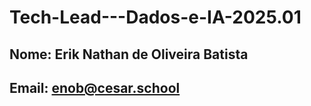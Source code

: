 # Tech-Lead---Dados-e-IA-2025.01

## Nome: Erik Nathan de Oliveira Batista
## Email: enob@cesar.school
